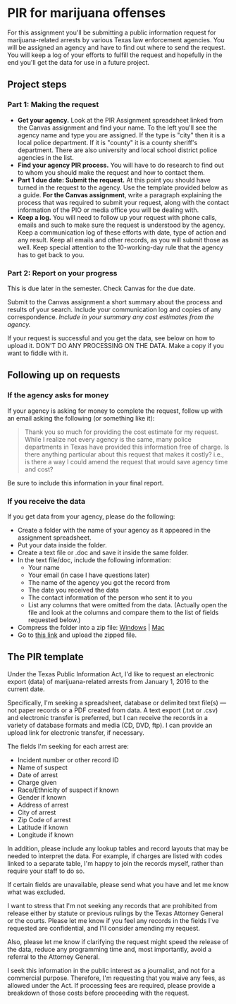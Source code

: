 # PIR for marijuana offenses

For this assignment you'll be submitting a public information request for marijuana-related arrests by various Texas law enforcement agencies. You will be assigned an agency and have to find out where to send the request. You will keep a log of your efforts to fulfill the request and hopefully in the end you'll get the data for use in a future project.

## Project steps

### Part 1: Making the request

- **Get your agency.** Look at the PIR Assignment spreadsheet linked from the Canvas assignment and find your name. To the left you'll see the agency name and type you are assigned. If the type is "city" then it is a local police department. If it is "county" it is a county sheriff's department. There are also university and local school district police agencies in the list.
- **Find your agency PIR process.** You will have to do research to find out to whom you should make the request and how to contact them.
- **Part 1 due date: Submit the request.** At this point you should have turned in the request to the agency. Use the template provided below as a guide. **For the Canvas assignment**, write a paragraph explaining the process that was required to submit your request, along with the contact information of the PIO or media office you will be dealing with.
- **Keep a log.** You will need to follow up your request with phone calls, emails and such to make sure the request is understood by the agency. Keep a communication log of these efforts with date, type of action and any result. Keep all emails and other records, as you will submit those as well. Keep special attention to the 10-working-day rule that the agency has to get back to you.

### Part 2: Report on your progress

This is due later in the semester. Check Canvas for the due date.

Submit to the Canvas assignment a short summary about the process and results of your search. Include your communication log and copies of any correspondence. *Include in your summary any cost estimates from the agency.*

If your request is successful and you get the data, see below on how to upload it. DON'T DO ANY PROCESSING ON THE DATA. Make a copy if you want to fiddle with it.

## Following up on requests

### If the agency asks for money

If your agency is asking for money to complete the request, follow up with an email asking the following (or something like it):

> Thank you so much for providing the cost estimate for my request. While I realize not every agency is the same, many police departments in Texas have provided this information free of charge. Is there anything particular about this request that makes it costly? i.e., is there a way I could amend the request that would save agency time and cost?

Be sure to include this information in your final report.

### If you receive the data

If you get data from your agency, please do the following:

- Create a folder with the name of your agency as it appeared in the assignment spreadsheet.
- Put your data inside the folder.
- Create a text file or .doc and save it inside the same folder.
- In the text file/doc, include the following information:
  - Your name
  - Your email (in case I have questions later)
  - The name of the agency you got the record from
  - The date you received the data
  - The contact information of the person who sent it to you
  - List any columns that were omitted from the data. (Actually open the file and look at the columns and compare them to the list of fields requested below.)
- Compress the folder into a zip file: [Windows](https://support.microsoft.com/en-us/help/14200/windows-compress-uncompress-zip-files) | [Mac](https://support.apple.com/guide/mac-help/compress-uncompress-files-folders-mac-mchlp2528/mac)
- Go to [this link](https://utexas.app.box.com/upload-widget/view/pzqdvci3ho8k78zxv6vxsll01a36sfmj/90157345456) and upload the zipped file.

## The PIR template

Under the Texas Public Information Act, I'd like to request an electronic export (data) of marijuana-related arrests from January 1, 2016 to the current date.

Specifically, I'm seeking a spreadsheet, database or delimited text file(s) — not paper records or a PDF created from data. A text export (.txt or .csv) and electronic transfer is preferred, but I can receive the records in a variety of database formats and media (CD, DVD, ftp). I can provide an upload link for electronic transfer, if necessary.

The fields I'm seeking for each arrest are:

- Incident number or other record ID
- Name of suspect
- Date of arrest
- Charge given
- Race/Ethnicity of suspect if known
- Gender if known
- Address of arrest
- City of arrest
- Zip Code of arrest
- Latitude if known
- Longitude if known

In addition, please include any lookup tables and record layouts that may be needed to interpret the data. For example, if charges are listed with codes linked to a separate table, I'm happy to join the records myself, rather than require your staff to do so.

If certain fields are unavailable, please send what you have and let me know what was excluded.

I want to stress that I'm not seeking any records that are prohibited from release either by statute or previous rulings by the Texas Attorney General or the courts. Please let me know if you feel any records in the fields I've requested are confidential, and I'll consider amending my request.

Also, please let me know if clarifying the request might speed the release of the data, reduce any programming time and, most importantly, avoid a referral to the Attorney General.

I seek this information in the public interest as a journalist, and not for a commercial purpose. Therefore, I'm requesting that you waive any fees, as allowed under the Act. If processing fees are required, please provide a breakdown of those costs before proceeding with the request.
